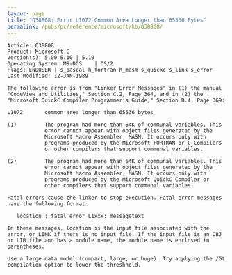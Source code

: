 ```yaml
---
layout: page
title: "Q38808: Error L1072 Common Area Longer than 65536 Bytes"
permalink: /pubs/pc/reference/microsoft/kb/Q38808/
---
```


	Article: Q38808
	Product: Microsoft C
	Version(s): 5.00 5.10 | 5.10
	Operating System: MS-DOS    | OS/2
	Flags: ENDUSER | s_pascal h_fortran h_masm s_quickc s_link s_error
	Last Modified: 12-JAN-1989
	
	The following error is from "Linker Error Messages" in (1) the manual
	"CodeView and Utilities," Section C.2, Page 364, and in (2) the
	"Microsoft QuickC Compiler Programmer's Guide," Section D.4, Page 369:
	
	L1072       common area longer than 65536 bytes
	
	(1)         The program had more than 64K of communal variables. This
	            error cannot appear with object files generated by the
	            Microsoft Macro Assembler, MASM. It occurs only with
	            programs produced by the Microsoft FORTRAN or C Compilers
	            or other compilers that support communal variables.
	
	(2)         The program had more than 64K of communal variables. This
	            error cannot appear with object files generated by the
	            Microsoft Macro Assembler, MASM. It occurs only with
	            programs produced by the Microsoft QuickC Compiler or
	            other compilers that support communal variables.
	
	Fatal errors cause the linker to stop execution. Fatal error messages
	have the following format:
	
	   location : fatal error L1xxx: messagetext
	
	In these messages, location is the input file associated with the
	error, or LINK if there is no input file. If the input file is an OBJ
	or LIB file and has a module name, the module name is enclosed in
	parentheses.
	
	Use a large data model (compact, large, or huge). Try applying the /Gt
	compilation option to lower the threshhold.
